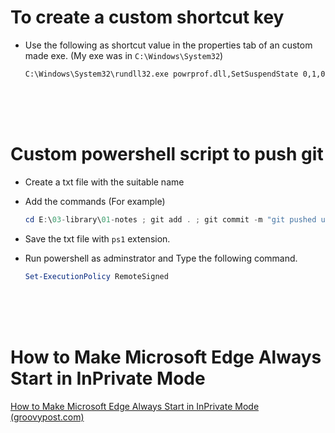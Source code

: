 # To create a custom shortcut key

- Use the following as shortcut value in the properties tab of an custom made exe. (My exe was in `C:\Windows\System32`)

  ```
  C:\Windows\System32\rundll32.exe powrprof.dll,SetSuspendState 0,1,0
  ```

<br>
<br>
<br>

# Custom powershell script to push git

- Create a txt file with the suitable name
- Add the commands (For example)

  ```ps1
  cd E:\03-library\01-notes ; git add . ; git commit -m "git pushed using script at $((Get-Date).ToString())" ; git push -u origin main ;
  ```

- Save the txt file with `ps1` extension.
- Run powershell as adminstrator and Type the following command.

  ```ps1
  Set-ExecutionPolicy RemoteSigned
  ```

  <br>
  <br>
  <br>

# How to Make Microsoft Edge Always Start in InPrivate Mode

[How to Make Microsoft Edge Always Start in InPrivate Mode (groovypost.com)](https://www.groovypost.com/howto/make-microsoft-edge-always-start-in-inprivate-mode/)

<br>
<br>
<br>
